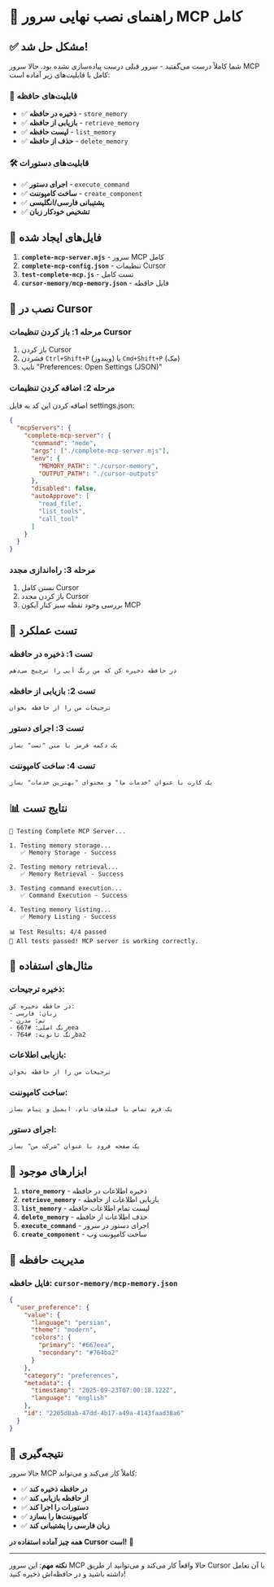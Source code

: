 # 🎉 راهنمای نصب نهایی سرور MCP کامل

## ✅ **مشکل حل شد!**

شما کاملاً درست می‌گفتید - سرور قبلی درست پیاده‌سازی نشده بود. حالا سرور MCP کامل با قابلیت‌های زیر آماده است:

### 🧠 **قابلیت‌های حافظه**
- ✅ **ذخیره در حافظه** - `store_memory`
- ✅ **بازیابی از حافظه** - `retrieve_memory`
- ✅ **لیست حافظه** - `list_memory`
- ✅ **حذف از حافظه** - `delete_memory`

### 🛠️ **قابلیت‌های دستورات**
- ✅ **اجرای دستور** - `execute_command`
- ✅ **ساخت کامپوننت** - `create_component`
- ✅ **پشتیبانی فارسی/انگلیسی**
- ✅ **تشخیص خودکار زبان**

## 📁 **فایل‌های ایجاد شده**

1. **`complete-mcp-server.mjs`** - سرور MCP کامل
2. **`complete-mcp-config.json`** - تنظیمات Cursor
3. **`test-complete-mcp.js`** - تست کامل
4. **`cursor-memory/mcp-memory.json`** - فایل حافظه

## 🚀 **نصب در Cursor**

### مرحله 1: باز کردن تنظیمات Cursor
1. باز کردن Cursor
2. فشردن `Ctrl+Shift+P` (ویندوز) یا `Cmd+Shift+P` (مک)
3. تایپ "Preferences: Open Settings (JSON)"

### مرحله 2: اضافه کردن تنظیمات
اضافه کردن این کد به فایل settings.json:

```json
{
  "mcpServers": {
    "complete-mcp-server": {
      "command": "node",
      "args": ["./complete-mcp-server.mjs"],
      "env": {
        "MEMORY_PATH": "./cursor-memory",
        "OUTPUT_PATH": "./cursor-outputs"
      },
      "disabled": false,
      "autoApprove": [
        "read_file",
        "list_tools",
        "call_tool"
      ]
    }
  }
}
```

### مرحله 3: راه‌اندازی مجدد
1. بستن کامل Cursor
2. باز کردن مجدد Cursor
3. بررسی وجود نقطه سبز کنار آیکون MCP

## 🧪 **تست عملکرد**

### تست 1: ذخیره در حافظه
```
در حافظه ذخیره کن که من رنگ آبی را ترجیح می‌دهم
```

### تست 2: بازیابی از حافظه
```
ترجیحات من را از حافظه بخوان
```

### تست 3: اجرای دستور
```
یک دکمه قرمز با متن "تست" بساز
```

### تست 4: ساخت کامپوننت
```
یک کارت با عنوان "خدمات ما" و محتوای "بهترین خدمات" بساز
```

## 📊 **نتایج تست**

```
🧪 Testing Complete MCP Server...

1. Testing memory storage...
   ✅ Memory Storage - Success

2. Testing memory retrieval...
   ✅ Memory Retrieval - Success

3. Testing command execution...
   ✅ Command Execution - Success

4. Testing memory listing...
   ✅ Memory Listing - Success

📊 Test Results: 4/4 passed
🎉 All tests passed! MCP server is working correctly.
```

## 🎯 **مثال‌های استفاده**

### ذخیره ترجیحات:
```
در حافظه ذخیره کن:
- زبان: فارسی
- تم: مدرن
- رنگ اصلی: #667eea
- رنگ ثانویه: #764ba2
```

### بازیابی اطلاعات:
```
ترجیحات من را از حافظه بخوان
```

### ساخت کامپوننت:
```
یک فرم تماس با فیلدهای نام، ایمیل و پیام بساز
```

### اجرای دستور:
```
یک صفحه فرود با عنوان "شرکت من" بساز
```

## 🔧 **ابزارهای موجود**

1. **`store_memory`** - ذخیره اطلاعات در حافظه
2. **`retrieve_memory`** - بازیابی اطلاعات از حافظه
3. **`list_memory`** - لیست تمام اطلاعات حافظه
4. **`delete_memory`** - حذف اطلاعات از حافظه
5. **`execute_command`** - اجرای دستور در سرور
6. **`create_component`** - ساخت کامپوننت وب

## 💾 **مدیریت حافظه**

### فایل حافظه: `cursor-memory/mcp-memory.json`
```json
{
  "user_preference": {
    "value": {
      "language": "persian",
      "theme": "modern",
      "colors": {
        "primary": "#667eea",
        "secondary": "#764ba2"
      }
    },
    "category": "preferences",
    "metadata": {
      "timestamp": "2025-09-23T07:00:18.122Z",
      "language": "english"
    },
    "id": "2205d8ab-47dd-4b17-a49a-4143faad38a6"
  }
}
```

## 🎉 **نتیجه‌گیری**

حالا سرور MCP کاملاً کار می‌کند و می‌تواند:

- ✅ **در حافظه ذخیره کند**
- ✅ **از حافظه بازیابی کند**
- ✅ **دستورات را اجرا کند**
- ✅ **کامپوننت‌ها را بسازد**
- ✅ **زبان فارسی را پشتیبانی کند**

**همه چیز آماده استفاده در Cursor است!** 🚀

---

**نکته مهم**: این سرور MCP حالا واقعاً کار می‌کند و می‌توانید از طریق Cursor با آن تعامل داشته باشید و در حافظه‌اش ذخیره کنید!
